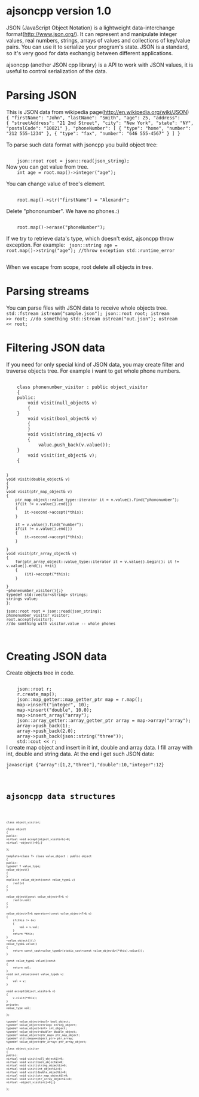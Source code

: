 ajsoncpp version 1.0
========================

JSON (JavaScript Object Notation) is a lightweight data-interchange format(http://www.json.org/).
It can represent and manipulate integer values, real numbers, strings, arrays of values and collections of key/value pairs.
You can use it to serialize your program's state. JSON is a standard, so it's very good for data exchangig between different applications.

ajsoncpp (another JSON cpp library) is a API to work with JSON values, it is useful to control serialization of the data.

Parsing JSON
=========================


This is JSON data from wikipedia page(http://en.wikipedia.org/wiki/JSON)
<code>
    {
    "firstName": "John",
    "lastName": "Smith",
    "age": 25,
    "address": {
        "streetAddress": "21 2nd Street",
        "city": "New York",
        "state": "NY",
        "postalCode": "10021"
    },
    "phoneNumber": [
        {
            "type": "home",
            "number": "212 555-1234"
        },
        {
            "type": "fax",
            "number": "646 555-4567"
        }
    ]
    }
</code>

To parse such data format with jsoncpp you build object tree:

<code>
    json::root root = json::read(json_string);
</code>
Now you can get value from tree. 

<code>
    int age = root.map()->integer("age");
</code>

You can change value of tree's element.

<code>
    root.map()->str("firstName") = "Alexandr";
</code>

Delete "phononumber". We have no phones.:)

<code>
    root.map()->erase("phoneNumber");
</code>

If we try to retrieve data's type, which doesn't exist, ajsoncpp throw exception.
For example:
<code>
    json::string age = root.map()->string("age"); //throw exception std::runtime_error	
</code>

When we escape from scope, root delete all objects in tree.

Parsing streams
=================

You can parse files with JSON data to receive whole objects tree.
<code>
    std::fstream istream("sample.json");
    json::root root; 
    istream >> root;
    //do something
    std::stream ostream("out.json");
    ostream << root; 
</code>


Filtering JSON data
====================

If you need for only special kind of JSON data, you may create filter and 
traverse objects tree.
For example i want to get whole phone numbers.


<code>
    class phonenumber_visitor : public object_visitor
    {
    public:
        void visit(null_object& v)
        {
	}
        void visit(bool_object& v)
        {
        }
        void visit(string_object& v)
        {
            value.push_back(v.value());	
	}
        void visit(int_object& v);
	{
	
	}
	void visit(double_object& v)
	{
	}
	void visit(ptr_map_object& v)
	{
		ptr_map_object::value_type::iterator it = v.value().find("phononumber");
		if(it != v.value().end())
		{
			it->second->accept(*this);
		}

		it = v.value().find("number");
		if(it != v.value().end())
		{
			it->second->accept(*this);
		}

	}	
	void visit(ptr_array_object& v)
	{
		for(ptr_array_object::value_type::iterator it = v.value().begin(); it != v.value().end(); ++it)
		{
			(it)->accept(*this);
		}
		
	}
	~phonenumber_visitor(){;}
	typedef std::vector<string> strings;
	strings value;
    };

    json::root root = json::read(json_string);
    phonenumber_visitor visitor;
    root.accept(visitor);
    //do somthing with visitor.value -- whole phones



</code>

Creating JSON data
====================

Create objects tree in code.

<code>
    json::root r;
    r.create_map();
    json::map_getter::map_getter_ptr map = r.map();
    map->insert("integer", 10);
    map->insert("double", 10.0);
    map->insert_array("array");
    json::array_getter::array_getter_ptr array = map->array("array");
    array->push_back(1);
    array->push_back(2.0);
    array->push_back(json::string("three"));
    std::cout << r;
</code>
I create map object and insert in it int, double and array data.
I fill array with int, double and string data. At the end i get such JSON data:

<code>javascript
	{"array":[1,2,"three"],"double":10,"integer":12}
<code>'

ajsoncpp data structures
=========================

<code>

    class object_visitor;

    class object
    {
    public:
	virtual void accept(object_visitor&)=0;
	virtual ~object()=0{;}

    };

    template<class T> class value_object : public object
    {
    public:
	typedef T value_type;
	value_object()
	{
	}
	explicit value_object(const value_type& v)
		:val(v)
	{
	}

	value_object(const value_object<T>& v)
		:val(v.val)
	{
	} 
	
	value_object<T>& operator=(const value_object<T>& v)
	{
		if(this != &v)
		{
			val = v.val;
		}
		return *this;
	}
	~value_object(){;}	
	value_type& value()
	{
		return const_cast<value_type&>(static_cast<const value_object&>(*this).value());
	}

	const value_type& value()const
	{
		return val;
	}
	void set_value(const value_type& v)
	{
		val = v;
	}

	void accept(object_visitor& v)
	{
		v.visit(*this);		
	}
    private:
	value_type val;

    };

    typedef value_object<bool> bool_object;
    typedef value_object<string> string_object;
    typedef value_object<int> int_object;
    typedef value_object<double> double_object;
    typedef value_object<ptr_map> ptr_map_object;
    typedef std::deque<object_ptr> ptr_array;
    typedef value_object<ptr_array> ptr_array_object;

    class object_visitor
    {
    public:
	virtual void visit(null_object&)=0;
	virtual void visit(bool_object&)=0;
	virtual void visit(string_object&)=0;
	virtual void visit(int_object&)=0;
	virtual void visit(double_object&)=0;
	virtual void visit(ptr_map_object&)=0;
	virtual void visit(ptr_array_object&)=0;
	virtual ~object_visitor()=0{;}

    };


</code>





